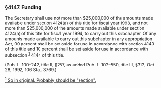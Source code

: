 ### §4147. Funding ###

The Secretary shall use not more than $25,000,000 of the amounts made available under section 4124(a) of this title for fiscal year 1993, and not more than $25,000,000 of the amounts made available under section 4124(a) of this title for fiscal year 1994, to carry out this subchapter. Of any amounts made available to carry out this subchapter in any appropriation Act, 90 percent shall be set aside for use in accordance with section 4143 of this title and 10 percent shall be set aside for use in accordance with subsection <sup><a href="#4147_1_target" name="4147_1">1</a></sup> 4144 of this title.

(Pub. L. 100–242, title II, §257, as added Pub. L. 102–550, title III, §312, Oct. 28, 1992, 106 Stat. 3769.)

[<sup>1</sup> So in original. Probably should be "section".](#4147_1)